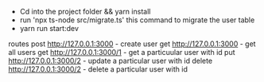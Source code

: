 * Cd into the project folder && yarn install
* run 'npx ts-node src/migrate.ts' this command to migrate the user table 
* yarn run start:dev

routes
post http://127.0.0.1:3000   - create user
get http://127.0.0.1:3000    - get all users
get http://127.0.0.1:3000/1  - get a particuular user with id
put http://127.0.0.1:3000/2  - update a particular user with id
delete http://127.0.0.1:3000/2 - delete a particular user with id

